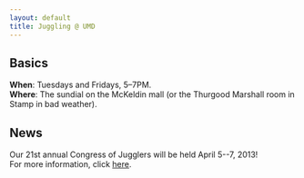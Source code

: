 ```yaml
---
layout: default
title: Juggling @ UMD
---
```


## Basics

__When__: Tuesdays and Fridays, 5&ndash;7PM.<br />
__Where__: The sundial on the McKeldin mall (or the Thurgood Marshall room in Stamp in bad weather).

## News

Our 21st annual Congress of Jugglers will be held April 5--7, 2013!<br
/> For more information, click [here](congress/2013/).

